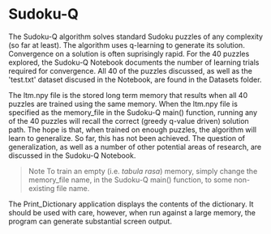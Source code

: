 # Sudoku-Q

The Sudoku-Q algorithm solves standard Sudoku puzzles of any complexity (so far at least). The algorithm uses q-learning to generate its solution. Convergence on a solution is often suprisingly rapid. For the 40 puzzles explored, the Sudoku-Q Notebook documents the number of learning trials required for convergence.  All 40 of the puzzles discussed, as well as the 'test.txt' dataset discused in the Notebook, are found in the Datasets folder.

The ltm.npy file is the stored long term memory that results when all 40 puzzles are trained using the same memory. When the ltm.npy file is specified as the memory_file in the Sudoku-Q main() function, running any of the 40 puzzles will recall the correct (greedy q-value driven) solution path. The hope is that, when trained on enough puzzles, the algorithm will learn to generalize. So far, this has not been achieved. The question of generalization, as well as a number of other potential areas of research, are discussed in the Sudoku-Q Notebook.

>Note To train an empty (i.e. *tabula rasa*) memory, simply change the memory_file name, in the Sudoku-Q main() function, to some non-existing file name.

The Print_Dictionary application displays the contents of the dictionary. It should be used with care, however, when run against a large memory, the program can generate substantial screen output.
